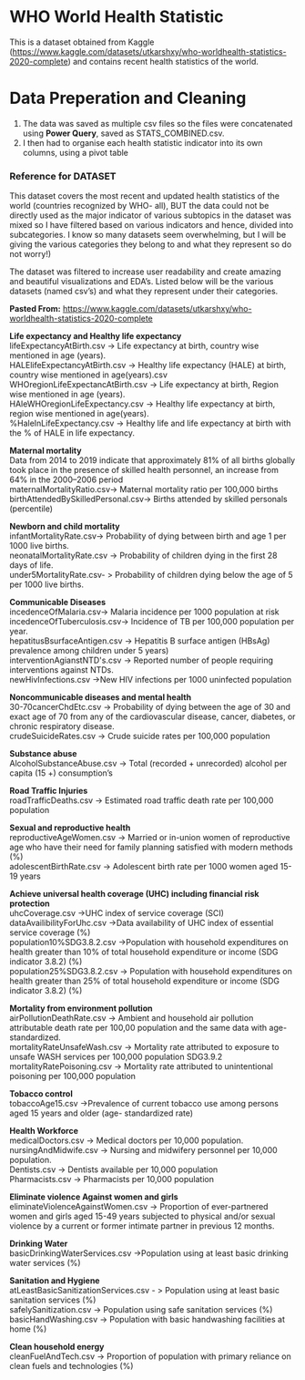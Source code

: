 # WHO World Health Statistic
This is a dataset obtained from Kaggle (https://www.kaggle.com/datasets/utkarshxy/who-worldhealth-statistics-2020-complete) and contains recent health statistics of the world.

# Data Preperation and Cleaning

1. The data was saved as multiple csv files so the files were concatenated using **Power Query**, saved as STATS_COMBINED.csv.
2. I then had to organise each health statistic indicator into its own columns, using a pivot table

### Reference for DATASET
This dataset covers the most recent and updated health statistics of the world (countries recognized by WHO- all), BUT the data could not be directly used as the major indicator of various subtopics in the dataset was mixed so I have filtered based on various indicators and hence, divided into subcategories. I know so many datasets seem overwhelming, but I will be giving the various categories they belong to and what they represent so do not worry!)

The dataset was filtered to increase user readability and create amazing and beautiful visualizations and EDA’s.
Listed below will be the various datasets (named csv’s) and what they represent under their categories.  

**Pasted From:** https://www.kaggle.com/datasets/utkarshxy/who-worldhealth-statistics-2020-complete

**Life expectancy and Healthy life expectancy**  
lifeExpectancyAtBirth.csv -> Life expectancy at birth, country wise mentioned in age (years).  
HALElifeExpectancyAtBirth.csv -> Healthy life expectancy (HALE) at birth, country wise mentioned in age(years).csv  
WHOregionLifeExpectancAtBirth.csv -> Life expectancy at birth, Region wise mentioned in age (years).  
HAleWHOregionLifeExpectancy.csv -> Healthy life expectancy at birth, region wise mentioned in age(years).  
%HaleInLifeExpectancy.csv -> Healthy life and life expectancy at birth with the % of HALE in life expectancy.  

**Maternal mortality**  
Data from 2014 to 2019 indicate that approximately 81% of all births globally took place in the presence of skilled health personnel, an increase from 64% in the 2000–2006 period  
maternalMortalityRatio.csv-> Maternal mortality ratio per 100,000 births  
birthAttendedBySkilledPersonal.csv-> Births attended by skilled personals (percentile)  

**Newborn and child mortality**  
infantMortalityRate.csv-> Probability of dying between birth and age 1 per 1000 live births.  
neonatalMortalityRate.csv -> Probability of children dying in the first 28 days of life.  
under5MortalityRate.csv- > Probability of children dying below the age of 5 per 1000 live births.  

**Communicable Diseases**  
incedenceOfMalaria.csv-> Malaria incidence per 1000 population at risk  
incedenceOfTuberculosis.csv-> Incidence of TB per 100,000 population per year.  
hepatitusBsurfaceAntigen.csv -> Hepatitis B surface antigen (HBsAg) prevalence among children under 5 years)  
interventionAgianstNTD's.csv -> Reported number of people requiring interventions against NTDs.  
newHivInfections.csv ->New HIV infections per 1000 uninfected population  

**Noncommunicable diseases and mental health**  
30-70cancerChdEtc.csv -> Probability of dying between the age of 30 and exact age of 70 from any of the cardiovascular disease, cancer, diabetes, or chronic respiratory disease.  
crudeSuicideRates.csv -> Crude suicide rates per 100,000 population  

**Substance abuse**  
AlcoholSubstanceAbuse.csv -> Total (recorded + unrecorded) alcohol per capita (15 +) consumption’s  

**Road Traffic Injuries**  
roadTrafficDeaths.csv -> Estimated road traffic death rate per 100,000 population  

**Sexual and reproductive health**  
reproductiveAgeWomen.csv -> Married or in-union women of reproductive age who have their need for family planning satisfied with modern methods (%)  
adolescentBirthRate.csv -> Adolescent birth rate per 1000 women aged 15-19 years  

**Achieve universal health coverage (UHC) including financial risk protection**  
uhcCoverage.csv ->UHC index of service coverage (SCI)  
dataAvailibilityForUhc.csv ->Data availability of UHC index of essential service coverage (%)  
population10%SDG3.8.2.csv ->Population with household expenditures on health greater than 10% of total household expenditure or income (SDG indicator 3.8.2) (%)  
population25%SDG3.8.2.csv -> Population with household expenditures on health greater than 25% of total household expenditure or income (SDG indicator 3.8.2) (%)  

**Mortality from environment pollution**  
airPollutionDeathRate.csv -> Ambient and household air pollution attributable death rate per 100,00 population and the same data with age-standardized.  
mortalityRateUnsafeWash.csv -> Mortality rate attributed to exposure to unsafe WASH services per 100,000 population SDG3.9.2  
mortalityRatePoisoning.csv -> Mortality rate attributed to unintentional poisoning per 100,000 population  

**Tobacco control**  
tobaccoAge15.csv ->Prevalence of current tobacco use among persons aged 15 years and older (age- standardized rate)  

**Health Workforce**  
medicalDoctors.csv -> Medical doctors per 10,000 population.  
nursingAndMidwife.csv -> Nursing and midwifery personnel per 10,000 population.  
Dentists.csv -> Dentists available per 10,000 population  
Pharmacists.csv -> Pharmacists per 10,000 population  

**Eliminate violence Against women and girls**  
eliminateViolenceAgainstWomen.csv -> Proportion of ever-partnered women and girls aged 15-49 years subjected to physical and/or sexual violence by a current or former intimate partner in previous 12 months.  

**Drinking Water**  
basicDrinkingWaterServices.csv ->Population using at least basic drinking water services (%)  

**Sanitation and Hygiene**  
atLeastBasicSanitizationServices.csv - > Population using at least basic sanitation services (%)  
safelySanitization.csv -> Population using safe sanitation services (%)  
basicHandWashing.csv -> Population with basic handwashing facilities at home (%)  

**Clean household energy**  
cleanFuelAndTech.csv -> Proportion of population with primary reliance on clean fuels and technologies (%)  
